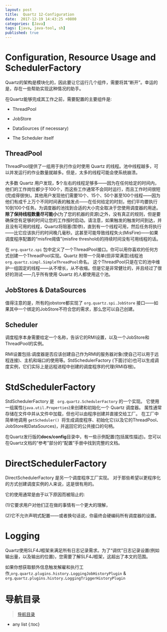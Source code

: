 ```yaml
---
layout: post
title:  Quartz 12-Configuration
date:  2017-12-19 14:43:25 +0800
categories: [Java]
tags: [java, java-tool, sh]
published: true
---
```


# Configuration, Resource Usage and SchedulerFactory

Quartz的架构是模块化的，因此要让它运行几个组件，需要将其“断开”。幸运的是，存在一些帮助实现这种情况的助手。

在Quartz能够完成其工作之前，需要配置的主要组件是:

- ThreadPool

- JobStore

- DataSources (if necessary)

- The Scheduler itself

## ThreadPool

ThreadPool提供了一组用于执行作业时使用 Quartz 的线程。池中线程越多，可以并发运行的作业数量就越多。但是，太多的线程可能会使系统崩溃。

大多数 Quartz 用户发现，**5**个左右的线程足够多——因为在任何给定的时间内，他们的工作岗位都少于100个，而这些工作通常不会同时运行，而且工作时间很短(完成得很快)。其他用户发现他们需要10个、15个、50个甚至100个线程——因为他们有成千上万个不同时间表的触发点——在任何给定的时刻，他们平均要执行10到100个任务。为调度器的池找到合适的大小完全取决于您使用调度器的用途。**除了保持线程数量尽可能小**(为了您的机器的资源)之外，没有真正的规则，但是要确保您有足够的时间让您的工作按时启动。请注意，如果触发的触发时间到达，并且没有可用的线程，Quartz将阻塞(暂停)，直到有一个线程可用，然后任务将执行——比它应该执行的时间晚几毫秒。这甚至可能导致线程失火(MisFire)——如果调度程序配置的“misfire阈值”(misfire threshold)的持续时间没有可用线程的话。

在 `org.quartz.spi` 包中定义了一个ThreadPool接口。你可以用你喜欢的任何方式创建一个ThreadPool实现。Quartz 附带一个简单(但非常满意)线程池`org.quartz.simpl.SimpleThreadPool`命名。
这个ThreadPool只是在它的池中维护一组固定的线程——从不增长，从不收缩。但是它是非常健壮的，并且经过了很好的测试——几乎所有使用 Quartz 的人都使用这个池。

## JobStores & DataSources 

值得注意的是，所有的jobstore都实现了 `org.quartz.spi.JobStore` 接口——如果其中一个绑定的JobStore不符合您的需求，那么您可以自己创建。

## Scheduler

调度程序本身需要给定一个名称，告诉它的RMI设置，以及一个JobStore和ThreadPool的实例。

RMI设置包括:调度器是否应该创建自己作为RMI的服务器对象(使自己可以用于远程连接)、主机和端口的使用等。StdSchedulerFactory (下面讨论)也可以生成调度实例，它们实际上是远程进程中创建的调度程序的代理(RMI存根)。


# StdSchedulerFactory

StdSchedulerFactory 是 ` org.quartz.SchedulerFactory` 的一个实现。
它使用一组属性(`java.util.Properties`)来创建和初始化一个 Quartz 调度器。
属性通常存储在文件中并从文件中加载，但也可以由程序创建并直接交给工厂。
在工厂中简单地调用 `getScheduler() `将生成调度程序、初始化它(以及它的ThreadPool、JobStore和DataSources)，并返回它的公共接口的句柄。

在Quartz发行版的**docs/config**目录中，有一些示例配置(包括属性描述)。您可以在Quartz文档的“参考”部分的“配置”手册中找到完整的文档。

# DirectSchedulerFactory

DirectSchedulerFactory 是另一个调度程序工厂实现。
对于那些希望以更程序化的方式创建调度实例的人来说，这是很有用的。

它的使用通常是由于以下原因而被阻止的:

(1)它要求用户对他们正在做的事情有一个更大的理解，

(2)它不允许声明式配置——或者换句话说，你最终会硬编码所有调度器的设置。

# Logging

Quartz使用SLF4J框架来满足所有日志记录需求。为了“调优”日志记录设置(例如输出量，以及输出的位置)，您需要了解SLF4J框架，这超出了本文的范围。

如果你想获取额外信息触发解雇和执行工作,`org.quartz.plugins.history.LoggingJobHistoryPlugin` & `org.quartz.plugins.history.LoggingTriggerHistoryPlugin`

# 导航目录

> [导航目录](https://blog.csdn.net/ryo1060732496/article/details/79794802)

* any list
{:toc}